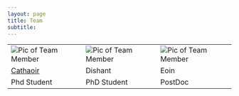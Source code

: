 ```yaml
---
layout: page
title: Team
subtitle: 
---
```



|  |  |  |
|---|---|---|
| ![Pic of Team Member](/assets/img/hello_world.jpeg)  | ![Pic of Team Member](/assets/img/thumb.png)  | ![Pic of Team Member](/assets/img/path.jpg)  |
| [Cathaoir](https://www.google.com/search?q=chair+in+irish+&rlz=1C1DIMC_enIE979IE979&ei=_WbFYv6MK8ylgAbFu4joBA&ved=0ahUKEwi-_5L2ieT4AhXMEsAKHcUdAk0Q4dUDCA4&uact=5&oq=chair+in+irish+&gs_lcp=Cgdnd3Mtd2l6EAMyBQgAEIAEMgYIABAeEBYyBggAEB4QFjIGCAAQHhAWOgoIABBHELADEMkDOgcIABBHELADSgQIQRgASgQIRhgAUP8DWP8DYLYFaAFwAXgAgAFFiAFFkgEBMZgBAKABAcgBCMABAQ&sclient=gws-wiz)  | Dishant | Eoin |
| Phd Student | PhD Student | PostDoc |







